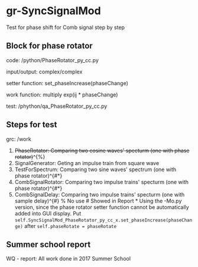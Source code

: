 # gr-SyncSignalMod
Test for phase shift for Comb signal step by step

## Block for phase rotator
code: /python/PhaseRotator_py_cc.py

   input/output: complex/complex

   setter function: set_phaseIncrease(phaseChange)

   work function: multiply exp(ij * phaseChange)

test: /phython/qa_PhaseRotator_py_cc.py

## Steps for test
grc: /work
1. ~~PhaseRotator: Comparing two cosine waves' specturm (one with phase rotator)~~^{\%}
2. SignalGenerator: Geting an impulse train from square wave
3. TestForSpectrum: Comparing two sine waves' spectrum (one with phase rotator)^{\#\*}
4. CombSignalRotator: Comparing two impulse trains' specturm (one with phase rotator)^{\#\*}
5. CombSignalDelay: Comparing two impulse trains' specturm (one with sample delay)^{\#}
\% No use
\# Showed in Report
\* Using the -Mo.py version, since the phase rotator setter function cannot be automatically added into GUI display.
   Put `self.SyncSignalMod_PhaseRotator_py_cc_x.set_phaseIncrease(phaseChange)` after `self.phaseRotate = phaseRotate`

## Summer school report
WQ - report: All work done in 2017 Summer School
